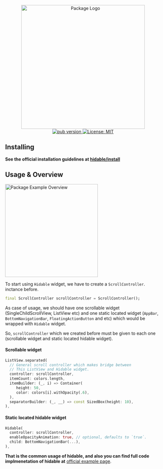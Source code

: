 <p align="center">
 <img width="400" src="https://user-images.githubusercontent.com/59066341/140976777-712cd333-9f82-4f92-8e03-33cb93f18650.png" alt="Package Logo">
 <br>
 <a href="https://pub.dev/packages/hidable">
  <img src="https://img.shields.io/pub/v/hidable?color=blue" alt="pub version" />
 </a>
 <a href="https://github.com/theiskaa/hidable/blob/main/LICENSE">
  <img src="https://img.shields.io/badge/License-Apache-red.svg" alt="License: MIT"/>
 </a>
</p>

## Installing
**See the official installation guidelines at [hidable/install](https://pub.dev/packages/hidable/install)**
## Usage & Overview

<img width="300" src="https://user-images.githubusercontent.com/59066341/188278709-d9879bfe-b473-4b2c-b53b-6fbe97d35ad3.gif" alt="Package Example Overview">

To start using `Hidable` widget, we have to create a `ScrollController`. inctance before.
```dart
final ScrollController scrollController = ScrollController();
```
As case of usage, we should have one scrollable widget (SingleChildScrollView, ListView etc)
and one static located widget (`AppBar`, `BottomNavigationBar`, `FloatingActionButton` and etc) which would be wrapped with `Hidable` widget.

So, `scrollController` which we created before must be given to each one (scrollable widget and static located hidable widget).

#### Scrollable widget
```dart
ListView.separated(
  // General scroll controller which makes bridge between
  // This ListView and Hidable widget.
  controller: scrollController,
  itemCount: colors.length,
  itemBuilder: (_, i) => Container(
     height: 50,
     color: colors[i].withOpacity(.6),
  ),
  separatorBuilder: (_, __) => const SizedBox(height: 10),
),
```

#### Static located hidable widget
```dart
Hidable(
  controller: scrollController,
  enableOpacityAnimation: true, // optional, defaults to `true`.
  child: BottomNavigationBar(...),
),
```

**That is the common usage of hidable, and also you can find full code implmenetation of hidable at** [official example page](https://github.com/theiskaa/hidable/blob/main/example/main.dart).
